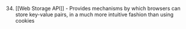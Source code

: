 34. [[Web Storage API]] - Provides mechanisms by which browsers can store key-value pairs, in a much more intuitive fashion than using cookies
